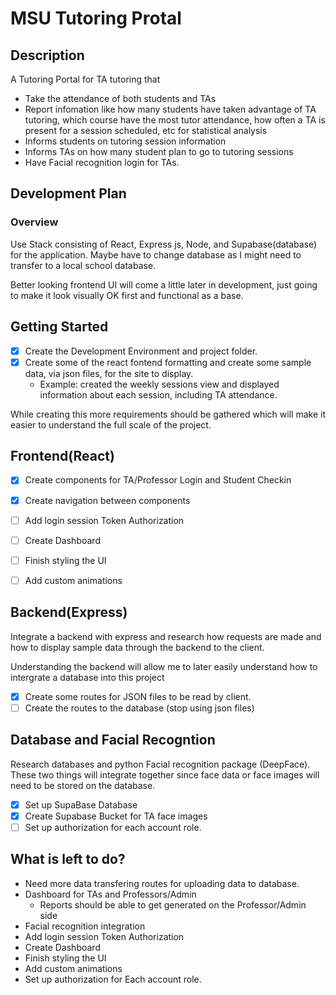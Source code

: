 # MSU Tutoring Protal

## Description
A Tutoring Portal for TA tutoring that
- Take the attendance of both students and TAs
- Report infomation like how many students have taken advantage of TA tutoring, which course have the most tutor attendance, how often a TA is present for a session scheduled, etc for statistical analysis
- Informs students on tutoring session information
- Informs TAs on how many student plan to go to tutoring sessions
- Have Facial recognition login for TAs.

## Development Plan
### Overview
Use Stack consisting of React, Express js, Node, and Supabase(database) for the application. Maybe have to change database as I might need to transfer to a local school database. 

Better looking frontend UI will come a little later in development, just going to make it look visually OK first and functional as a base.

## Getting Started
- [x] Create the Development Environment and project folder.
- [x] Create some of the react fontend formatting and create some sample data, via json files, for the site to display. 
    - Example: created the weekly sessions view and displayed information about each session, including TA attendance.

While creating this more requirements should be gathered which will make it easier to understand the full scale of the project.

## Frontend(React)
- [x] Create components for TA/Professor Login and Student Checkin
- [x] Create navigation between components
- [ ] Add login session Token Authorization
- [ ] Create Dashboard 
- [ ] Finish styling the UI
- [ ] Add custom animations 


## Backend(Express)
Integrate a backend with express and research how requests are made and how to display sample data through the backend to the client.

Understanding the backend will allow me to later easily understand how to intergrate a database into this project
- [x] Create some routes for JSON files to be read by client.
- [ ] Create the routes to the database (stop using json files)

## Database and Facial Recogntion
Research databases and python Facial recognition package (DeepFace). These two things will integrate together since face data or face images will need to be stored on the database.
- [x] Set up SupaBase Database
- [x] Create Supabase Bucket for TA face images
- [ ] Set up authorization for each account role.

## What is left to do?
-   Need more data transfering routes for uploading data to database.
-   Dashboard for TAs and Professors/Admin
    -   Reports should be able to get generated on the Professor/Admin side
-   Facial recognition integration
-   Add login session Token Authorization
-   Create Dashboard 
-   Finish styling the UI
-   Add custom animations 
-   Set up authorization for Each account role.





